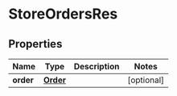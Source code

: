 # StoreOrdersRes

## Properties
Name | Type | Description | Notes
------------ | ------------- | ------------- | -------------
**order** | [**Order**](Order.md) |  |  [optional]
